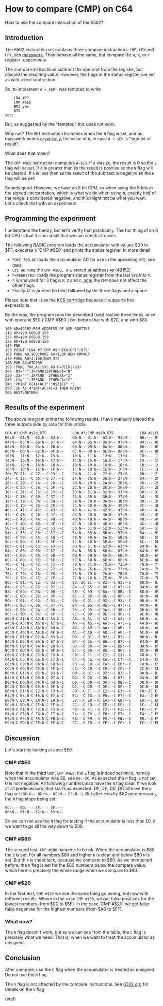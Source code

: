 # How to compare (CMP) on C64

How to use the compare instruction of the 6502?


## Introduction

The 6502 instruction set contains three compare instructions: `CMP`, `CPX` and `CPY`,
see [masswerk](https://www.masswerk.at/6502/6502_instruction_set.html#:~:text=set%20interrupt%20disable-,Comparisons,-Generally%2C%20comparison%20instructions).
They behave all the same, but compare the `A`, `X`, or `Y` register respectively.

The compare instructions subtract the operand from the register, but discard
the resulting value. However, the flags in the status register are set as 
with a real subtraction.

So, to implement `A < $E0` I was tempted to write

```
    LDA #??
    CMP #$E0
    BMI yes
    RTS
yes:
```

But, as suggested by the "tempted" this does not work.

Why not? The `BMI` instruction branches when the `N` flag is set, and as masswerk writes
[cryptically](https://www.masswerk.at/6502/6502_instruction_set.html#:~:text=0-,sign%20bit%20of%20result,-Register%20%3D%20Operand),
the value of `N`, in case `A < $E0` is "sign bit of result".

What does that mean?

The `CMP #$E0` instruction computes `A-$E0`. 
If `A` was `E0`, the result is 0 so the `Z` flag will be set.
If `A` is greater than `E0` the result is positive so the `N` flag will be cleared.
If `A` is less than `E0` the result of the subtract is negative so the `N` flag will be set.

Sounds good. However, we have an 8 bit CPU, so when using the 8 bits in the 
signed interpretation, which is what we do when using `N`, exactly _half_ of 
the range is considered negative, and this might not be what you want. 
Let's check that with an experiment.


## Programming the experiment

I understand the theory, but let's verify that practically.
The fun thing of an 8 bit CPU is that it is so small that we can check all cases.

The following BASIC program loads the accumulator with values $00 to $FF, 
executes a `CMP #$E0` and prints the status register. In more detail

- `POKE 780,AC` loads the accumulator AC for use in the upcoming `SYS`; see 
  [map](https://www.zimmers.net/anonftp/pub/cbm/c64/manuals/mapping-c64.txt#:~:text=783%20(%2430C%2D%2430F)-,Register%20Storage%20Area,-The%20BASIC%20SYS).
- `SYS AD` runs the `CMP #$E0; RTS` stored at address `AD` (49152)
- `P=PEEK(783)` loads the program status register from the last `SYS` into `P`.
- `P` is analyzed for 3 flags: `N`, `Z` and `C`; 
  [note](https://www.masswerk.at/6502/6502_instruction_set.html#CMP) the `CMP` does not affect the other flags.
- Finally `AC` is printed (in hex) followed by the three flags and a space.

Please note that I use the [KCS cartridge](https://nl.wikipedia.org/wiki/KCS_Power_Cartridge) because
it supports hex expressions.

By the way, the program runs the described (sub) routine three times,
once with operand $E0 (`CMP #$E0`) but before that with $20, and with $80.

```BASIC
100 AD=49152:REM ADDRESS OF ASM ROUTINE
110 OP=$20:GOSUB 150
120 OP=$80:GOSUB 150
130 OP=$E0:GOSUB 150
140 END
150 PRINT "LDA #?;CMP #$"HEX$(OP)";RTS"
160 POKE AD,$C9:POKE AD+1,OP:REM CMP#OP
170 POKE AD+2,$60:REM RTS
180 FOR AC=0TO255
190 :POKE 780,AC:SYS AD:P=PEEK(783)
200 :N$="-":IFPAND128THENN$="N"
220 :Z$="-":IFPAND  2THENZ$="Z"
230 :C$="-":IFPAND  1THENC$="C"
240 :PRINT HEX$(AC)":"N$Z$C$" ";
250 :IF AC-4*INT(AC/4)=3 THEN PRINT
260 NEXT:RETURN
```

## Results of the experiment

The above program prints the following results. 
I have manually placed the three outputs side by side for this article.

```txt
LDA #?;CMP #$20;RTS            LDA #?;CMP #$80;RTS            LDA #?;CMP #$E0;RTS
00:N-- 01:N-- 02:N-- 03:N--    00:N-- 01:N-- 02:N-- 03:N--    00:--- 01:--- 02:--- 03:---
04:N-- 05:N-- 06:N-- 07:N--    04:N-- 05:N-- 06:N-- 07:N--    04:--- 05:--- 06:--- 07:---
08:N-- 09:N-- 0A:N-- 0B:N--    08:N-- 09:N-- 0A:N-- 0B:N--    08:--- 09:--- 0A:--- 0B:---
0C:N-- 0D:N-- 0E:N-- 0F:N--    0C:N-- 0D:N-- 0E:N-- 0F:N--    0C:--- 0D:--- 0E:--- 0F:---
10:N-- 11:N-- 12:N-- 13:N--    10:N-- 11:N-- 12:N-- 13:N--    10:--- 11:--- 12:--- 13:---
14:N-- 15:N-- 16:N-- 17:N--    14:N-- 15:N-- 16:N-- 17:N--    14:--- 15:--- 16:--- 17:---
18:N-- 19:N-- 1A:N-- 1B:N--    18:N-- 19:N-- 1A:N-- 1B:N--    18:--- 19:--- 1A:--- 1B:---
1C:N-- 1D:N-- 1E:N-- 1F:N--    1C:N-- 1D:N-- 1E:N-- 1F:N--    1C:--- 1D:--- 1E:--- 1F:---
20:-ZC 21:--C 22:--C 23:--C    20:N-- 21:N-- 22:N-- 23:N--    20:--- 21:--- 22:--- 23:---
24:--C 25:--C 26:--C 27:--C    24:N-- 25:N-- 26:N-- 27:N--    24:--- 25:--- 26:--- 27:---
28:--C 29:--C 2A:--C 2B:--C    28:N-- 29:N-- 2A:N-- 2B:N--    28:--- 29:--- 2A:--- 2B:---
2C:--C 2D:--C 2E:--C 2F:--C    2C:N-- 2D:N-- 2E:N-- 2F:N--    2C:--- 2D:--- 2E:--- 2F:---
30:--C 31:--C 32:--C 33:--C    30:N-- 31:N-- 32:N-- 33:N--    30:--- 31:--- 32:--- 33:---
34:--C 35:--C 36:--C 37:--C    34:N-- 35:N-- 36:N-- 37:N--    34:--- 35:--- 36:--- 37:---
38:--C 39:--C 3A:--C 3B:--C    38:N-- 39:N-- 3A:N-- 3B:N--    38:--- 39:--- 3A:--- 3B:---
3C:--C 3D:--C 3E:--C 3F:--C    3C:N-- 3D:N-- 3E:N-- 3F:N--    3C:--- 3D:--- 3E:--- 3F:---
40:--C 41:--C 42:--C 43:--C    40:N-- 41:N-- 42:N-- 43:N--    40:--- 41:--- 42:--- 43:---
44:--C 45:--C 46:--C 47:--C    44:N-- 45:N-- 46:N-- 47:N--    44:--- 45:--- 46:--- 47:---
48:--C 49:--C 4A:--C 4B:--C    48:N-- 49:N-- 4A:N-- 4B:N--    48:--- 49:--- 4A:--- 4B:---
4C:--C 4D:--C 4E:--C 4F:--C    4C:N-- 4D:N-- 4E:N-- 4F:N--    4C:--- 4D:--- 4E:--- 4F:---
50:--C 51:--C 52:--C 53:--C    50:N-- 51:N-- 52:N-- 53:N--    50:--- 51:--- 52:--- 53:---
54:--C 55:--C 56:--C 57:--C    54:N-- 55:N-- 56:N-- 57:N--    54:--- 55:--- 56:--- 57:---
58:--C 59:--C 5A:--C 5B:--C    58:N-- 59:N-- 5A:N-- 5B:N--    58:--- 59:--- 5A:--- 5B:---
5C:--C 5D:--C 5E:--C 5F:--C    5C:N-- 5D:N-- 5E:N-- 5F:N--    5C:--- 5D:--- 5E:--- 5F:---
60:--C 61:--C 62:--C 63:--C    60:N-- 61:N-- 62:N-- 63:N--    60:N-- 61:N-- 62:N-- 63:N--
64:--C 65:--C 66:--C 67:--C    64:N-- 65:N-- 66:N-- 67:N--    64:N-- 65:N-- 66:N-- 67:N--
68:--C 69:--C 6A:--C 6B:--C    68:N-- 69:N-- 6A:N-- 6B:N--    68:N-- 69:N-- 6A:N-- 6B:N--
6C:--C 6D:--C 6E:--C 6F:--C    6C:N-- 6D:N-- 6E:N-- 6F:N--    6C:N-- 6D:N-- 6E:N-- 6F:N--
70:--C 71:--C 72:--C 73:--C    70:N-- 71:N-- 72:N-- 73:N--    70:N-- 71:N-- 72:N-- 73:N--
74:--C 75:--C 76:--C 77:--C    74:N-- 75:N-- 76:N-- 77:N--    74:N-- 75:N-- 76:N-- 77:N--
78:--C 79:--C 7A:--C 7B:--C    78:N-- 79:N-- 7A:N-- 7B:N--    78:N-- 79:N-- 7A:N-- 7B:N--
7C:--C 7D:--C 7E:--C 7F:--C    7C:N-- 7D:N-- 7E:N-- 7F:N--    7C:N-- 7D:N-- 7E:N-- 7F:N--
80:--C 81:--C 82:--C 83:--C    80:-ZC 81:--C 82:--C 83:--C    80:N-- 81:N-- 82:N-- 83:N--
84:--C 85:--C 86:--C 87:--C    84:--C 85:--C 86:--C 87:--C    84:N-- 85:N-- 86:N-- 87:N--
88:--C 89:--C 8A:--C 8B:--C    88:--C 89:--C 8A:--C 8B:--C    88:N-- 89:N-- 8A:N-- 8B:N--
8C:--C 8D:--C 8E:--C 8F:--C    8C:--C 8D:--C 8E:--C 8F:--C    8C:N-- 8D:N-- 8E:N-- 8F:N--
90:--C 91:--C 92:--C 93:--C    90:--C 91:--C 92:--C 93:--C    90:N-- 91:N-- 92:N-- 93:N--
94:--C 95:--C 96:--C 97:--C    94:--C 95:--C 96:--C 97:--C    94:N-- 95:N-- 96:N-- 97:N--
98:--C 99:--C 9A:--C 9B:--C    98:--C 99:--C 9A:--C 9B:--C    98:N-- 99:N-- 9A:N-- 9B:N--
9C:--C 9D:--C 9E:--C 9F:--C    9C:--C 9D:--C 9E:--C 9F:--C    9C:N-- 9D:N-- 9E:N-- 9F:N--
A0:N-C A1:N-C A2:N-C A3:N-C    A0:--C A1:--C A2:--C A3:--C    A0:N-- A1:N-- A2:N-- A3:N--
A4:N-C A5:N-C A6:N-C A7:N-C    A4:--C A5:--C A6:--C A7:--C    A4:N-- A5:N-- A6:N-- A7:N--
A8:N-C A9:N-C AA:N-C AB:N-C    A8:--C A9:--C AA:--C AB:--C    A8:N-- A9:N-- AA:N-- AB:N--
AC:N-C AD:N-C AE:N-C AF:N-C    AC:--C AD:--C AE:--C AF:--C    AC:N-- AD:N-- AE:N-- AF:N--
B0:N-C B1:N-C B2:N-C B3:N-C    B0:--C B1:--C B2:--C B3:--C    B0:N-- B1:N-- B2:N-- B3:N--
B4:N-C B5:N-C B6:N-C B7:N-C    B4:--C B5:--C B6:--C B7:--C    B4:N-- B5:N-- B6:N-- B7:N--
B8:N-C B9:N-C BA:N-C BB:N-C    B8:--C B9:--C BA:--C BB:--C    B8:N-- B9:N-- BA:N-- BB:N--
BC:N-C BD:N-C BE:N-C BF:N-C    BC:--C BD:--C BE:--C BF:--C    BC:N-- BD:N-- BE:N-- BF:N--
C0:N-C C1:N-C C2:N-C C3:N-C    C0:--C C1:--C C2:--C C3:--C    C0:N-- C1:N-- C2:N-- C3:N--
C4:N-C C5:N-C C6:N-C C7:N-C    C4:--C C5:--C C6:--C C7:--C    C4:N-- C5:N-- C6:N-- C7:N--
C8:N-C C9:N-C CA:N-C CB:N-C    C8:--C C9:--C CA:--C CB:--C    C8:N-- C9:N-- CA:N-- CB:N--
CC:N-C CD:N-C CE:N-C CF:N-C    CC:--C CD:--C CE:--C CF:--C    CC:N-- CD:N-- CE:N-- CF:N--
D0:N-C D1:N-C D2:N-C D3:N-C    D0:--C D1:--C D2:--C D3:--C    D0:N-- D1:N-- D2:N-- D3:N--
D4:N-C D5:N-C D6:N-C D7:N-C    D4:--C D5:--C D6:--C D7:--C    D4:N-- D5:N-- D6:N-- D7:N--
D8:N-C D9:N-C DA:N-C DB:N-C    D8:--C D9:--C DA:--C DB:--C    D8:N-- D9:N-- DA:N-- DB:N--
DC:N-C DD:N-C DE:N-C DF:N-C    DC:--C DD:--C DE:--C DF:--C    DC:N-- DD:N-- DE:N-- DF:N--
E0:N-C E1:N-C E2:N-C E3:N-C    E0:--C E1:--C E2:--C E3:--C    E0:-ZC E1:--C E2:--C E3:--C
E4:N-C E5:N-C E6:N-C E7:N-C    E4:--C E5:--C E6:--C E7:--C    E4:--C E5:--C E6:--C E7:--C
E8:N-C E9:N-C EA:N-C EB:N-C    E8:--C E9:--C EA:--C EB:--C    E8:--C E9:--C EA:--C EB:--C
EC:N-C ED:N-C EE:N-C EF:N-C    EC:--C ED:--C EE:--C EF:--C    EC:--C ED:--C EE:--C EF:--C
F0:N-C F1:N-C F2:N-C F3:N-C    F0:--C F1:--C F2:--C F3:--C    F0:--C F1:--C F2:--C F3:--C
F4:N-C F5:N-C F6:N-C F7:N-C    F4:--C F5:--C F6:--C F7:--C    F4:--C F5:--C F6:--C F7:--C
F8:N-C F9:N-C FA:N-C FB:N-C    F8:--C F9:--C FA:--C FB:--C    F8:--C F9:--C FA:--C FB:--C
FC:N-C FD:N-C FE:N-C FF:N-C    FC:--C FD:--C FE:--C FF:--C    FC:--C FD:--C FE:--C FF:--C
```

## Discussion

Let's start by looking at case $E0.

### CMP #$E0

Note that in the third test, `CMP #$E0`, the `Z` flag is indeed set once,
namely when the accumulator was E0, see `E0:-ZC`. 
As expected the `N` flag is not set; 0 is not negative.
All following numbers also have the `N` flag clear.
If we look at all predecessors, that starts as expected:
DF, DE, DD, DC all have the `N` flag set (`DC:N-- DD:N-- DE:N-- DF:N--`).
But after exactly $80 predecessors, the `N` flag stops being set:

```
5C:--- 5D:--- 5E:--- 5F:---
60:N-- 61:N-- 62:N-- 63:N--
```

So we can not use the `N` flag for testing if the accumulator is less than E0,
if we want to go all the way down to $00.

### CMP #$80

The second test, `CMP #$80` happens to be ok.
When the accumulator is $80 the `Z` is set.
For all numbers $80 and higher `N` is clear and below $80 `N` is set.
But this is sheer luck, because we compare to $80.
As we mentioned before, the `N` flag is set for the $80 numbers below the 
compare value, which here is precisely the whole range when we compare to $80.

### CMP #$20

In the first test, `CMP #$20` we see the same thing go wrong, but now with 
different results. Where in the case `CMP #$E0`, we got false positives
for the lowest numbers (from $00 to $5F).
In the case `CMP #$20` we get false false negatives for the highest numbers 
(from $A0 to $FF).

### What now?

The `N` flag doesn't work, but as we can see from the table, 
the `C` flag is precisely what we need!
That is, when we want to treat the accumulator as unsigned.


## Conclusion

After compare, use the `C` flag when the accumulator is treated as unsigned.
Do not use the `N` flag.

The `V` flag is not affected by the compare instructions.
See [6502.org](http://www.6502.org/tutorials/vflag.html) for details on the `V` flag.

(end)
